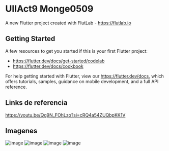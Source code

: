 # UIIAct9 Monge0509

A new Flutter project created with FlutLab - https://flutlab.io

## Getting Started

A few resources to get you started if this is your first Flutter project:

- https://flutter.dev/docs/get-started/codelab
- https://flutter.dev/docs/cookbook

For help getting started with Flutter, view our
https://flutter.dev/docs, which offers tutorials,
samples, guidance on mobile development, and a full API reference.

## Links de referencia 
https://youtu.be/Qg9N_FOhLzo?si=cRQ4a54ZUQbpKK1V

## Imagenes
![image](https://github.com/YizziaA/act9DisenoB/assets/143548810/d4159236-8d9c-4916-8b3c-31e9e5e4c81d)
![image](https://github.com/YizziaA/act9DisenoB/assets/143548810/201f7e78-a333-4ced-8d96-3e670089a8e4)
![image](https://github.com/YizziaA/act9DisenoB/assets/143548810/7e467b28-17b9-4062-8c5d-1db3cf98892d)
![image](https://github.com/YizziaA/act9DisenoB/assets/143548810/f42c3887-17d0-41f6-8189-63ddcafd8f19)
